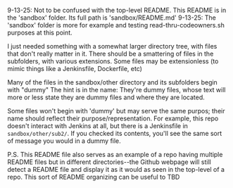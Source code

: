9-13-25: Not to be confused with the top-level README. This README is in the 'sandbox' folder. Its full path is 'sandbox/README.md'
9-13-25: The 'sandbox' folder is more for example and testing read-thru-codeowners.sh purposes at this point. 

I just needed something with a somewhat larger directory tree, with files that don't really matter in it. There should be a smattering of files in the subfolders, with various extensions. Some files may be extensionless (to mimic things like a Jenkinsfile, Dockerfile, etc) 

Many of the files in the sandbox/other directory and its subfolders begin with "dummy"
The hint is in the name: They're dummy files, whose text will more or less state they are dummy files and where they are located. 

Some files won't begin with 'dummy' but may serve the same purpos; their name should reflect their purpose/representation. For example, this repo doesn't interact with Jenkins at all, but there is a Jenkinsfile in ```sandbox/other/sub2/```. If you checked its contents, you'll see the same sort of message you would in a dummy file. 

P.S. This README file also serves as an example of a repo having multiple README files but in different directories--the Github webpage will still detect a README file and display it as it would as seen in the top-level of a repo. This sort of README organizing can be useful to TBD
